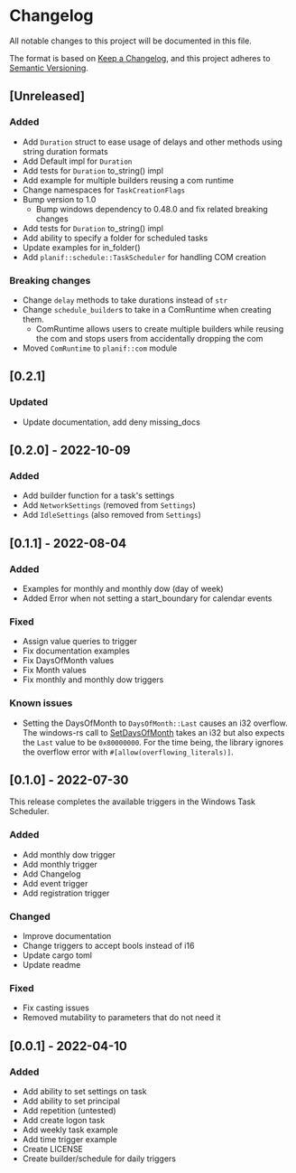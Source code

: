 # Changelog
All notable changes to this project will be documented in this file.

The format is based on [Keep a Changelog](https://keepachangelog.com/en/1.0.0/),
and this project adheres to [Semantic Versioning](https://semver.org/spec/v2.0.0.html).

## [Unreleased]

### Added
* Add `Duration` struct to ease usage of delays and other methods using string duration formats
* Add Default impl for `Duration`
* Add tests for `Duration` to_string() impl
* Add example for multiple builders reusing a com runtime
* Change namespaces for `TaskCreationFlags`
* Bump version to 1.0
    * Bump windows dependency to 0.48.0 and fix related breaking changes
* Add tests for `Duration` to_string() impl
* Add ability to specify a folder for scheduled tasks
* Update examples for in_folder()
* Add `planif::schedule::TaskScheduler` for handling COM creation

### Breaking changes
* Change `delay` methods to take durations instead of `str`
* Change `schedule_builder`s to take in a ComRuntime when creating them.
    * ComRuntime allows users to create multiple builders while reusing the com and stops users from accidentally
      dropping the com
* Moved `ComRuntime` to `planif::com` module

## [0.2.1]
### Updated
* Update documentation, add deny missing_docs

## [0.2.0] - 2022-10-09

### Added
* Add builder function for a task's settings
* Add `NetworkSettings` (removed from `Settings`)
* Add `IdleSettings` (also removed from `Settings`)

## [0.1.1] - 2022-08-04

### Added
* Examples for monthly and monthly dow (day of week)
* Added Error when not setting a start_boundary for calendar events

### Fixed
* Assign value queries to trigger
* Fix documentation examples
* Fix DaysOfMonth values
* Fix Month values
* Fix monthly and monthly dow triggers

### Known issues
- Setting the DaysOfMonth to `DaysOfMonth::Last` causes an i32 overflow. The windows-rs call to 
[SetDaysOfMonth](https://microsoft.github.io/windows-docs-rs/doc/windows/Win32/System/TaskScheduler/struct.IMonthlyTrigger.html#method.SetDaysOfMonth)
takes an i32 but also expects the `Last` value to be `0x80000000`. For the time being, the library ignores
the overflow error with `#[allow(overflowing_literals)]`.

## [0.1.0] - 2022-07-30

This release completes the available triggers in the Windows Task Scheduler.

### Added
* Add monthly dow trigger
* Add monthly trigger
* Add Changelog
* Add event trigger
* Add registration trigger

### Changed
* Improve documentation
* Change triggers to accept bools instead of i16
* Update cargo toml
* Update readme

### Fixed
* Fix casting issues
* Removed mutability to parameters that do not need it

## [0.0.1] - 2022-04-10
### Added
* Add ability to set settings on task
* Add ability to set principal
* Add repetition (untested)
* Add create logon task
* Add weekly task example
* Add time trigger example
* Create LICENSE
* Create builder/schedule for daily triggers

